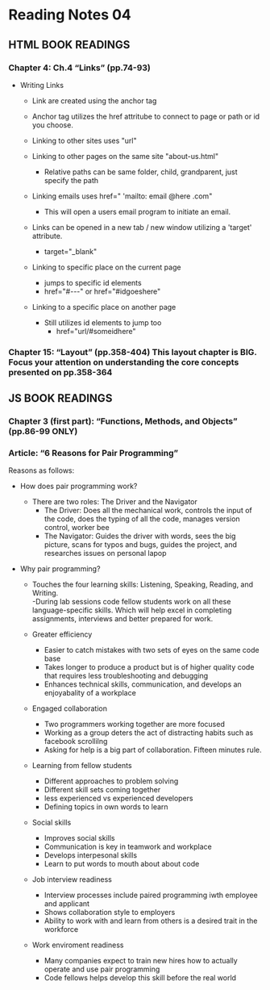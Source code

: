 # Reading Notes 04

## HTML BOOK READINGS

### Chapter 4: Ch.4 “Links” (pp.74-93)  
  
* Writing Links  
  - Link are created using the anchor tag <a></a>  
  - Anchor tag utilizes the href attritube to  connect to page or path or id you choose.  


  - Linking to other sites uses "url"  
  - Linking to other pages on the same site "about-us.html"  
    - Relative paths can be same folder, child, grandparent, just specify the path  

  - Linking emails uses href=" 'mailto: email @here .com"
    -  This will open a users email program to initiate an email.  

  - Links can be opened in a new tab / new window utilizing a 'target' attribute.
    - target="_blank"

  - Linking to specific place on the current page  
    - jumps to specific id elements  
    - href="#---" or href="#idgoeshere"  

  - Linking to a specific place on another page  
    - Still utilizes id elements to jump too  
      - href="url/#someidhere"  


### Chapter 15: “Layout” (pp.358-404) This layout chapter is BIG. Focus your attention on understanding the core concepts presented on pp.358-364

## JS BOOK READINGS

### Chapter 3 (first part): “Functions, Methods, and Objects” (pp.86-99 ONLY)

  
### Article: “6 Reasons for Pair Programming”

Reasons as follows:  
  
* How does pair programming work?  
  - There are two roles: The Driver and the Navigator
    - The Driver: Does all the mechanical work, controls the input of the code, does the typing of all the code, manages version control, worker bee  
    - The Navigator: Guides the driver with words, sees the big picture, scans for typos and bugs, guides the project, and researches issues on personal lapop  

* Why pair programming?  
    - Touches the four learning skills: Listening, Speaking, Reading, and Writing.  
    -During lab sessions code fellow students work on all these language-specific skills. Which will help excel in completing assignments, interviews and better prepared for work.  

  * Greater efficiency  
      - Easier to catch mistakes with two sets of eyes on the same code base  
      - Takes longer to produce a product but is of higher quality code that requires less troubleshooting and debugging  
      - Enhances technical skills, communication, and develops an enjoyabality of a workplace  

  * Engaged collaboration  
      - Two programmers working together are more focused
      - Working as a group deters the act of distracting habits such as facebook scrollilng  
      - Asking for help is a big part of collaboration. Fifteen minutes rule.  

  * Learning from fellow students  
    - Different approaches to problem solving  
    - Different skill sets coming together  
    - less experienced vs experienced developers  
    - Defining topics in own words to learn  
  
  * Social skills
    - Improves social skills  
    - Communication is key in teamwork and workplace  
    - Develops interpesonal skills  
    - Learn to put words to mouth about about code  

  * Job interview readiness  
    - Interview processes include paired programming iwth employee and applicant  
    - Shows collaboration style to employers  
    - Ability to work with and learn from others is a desired trait in the workforce  

  * Work enviroment readiness
    - Many companies expect to train new hires how to actually operate and use pair programming  
    - Code fellows helps develop this skill before the real world  

    
